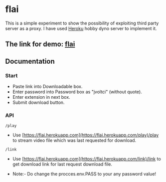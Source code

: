 # flai

This is a simple experiment to show the possibility of exploiting third party server as a proxy.
I have used [Heroku](https://www.heroku.com/) hobby dyno server to implement it.

## The link for demo: [flai](https://flai.herokuapp.com/)

## Documentation
### Start

* Paste link into Downloadable box.
* Enter password into Password box as "jvoltci" (without quote).
* Enter extension in next box.
* Submit download button.

### API
```
/play
```
* Use [https://flai.herokuapp.com](https://flai.herokuapp.com/play)/play to stream video file which was last requested for download.

```
/link
```

* Use [https://flai.herokuapp.com](https://flai.herokuapp.com/link)/link to get download link for last request download file.

* Note:- Do change the procces.env.PASS to your any password value!
